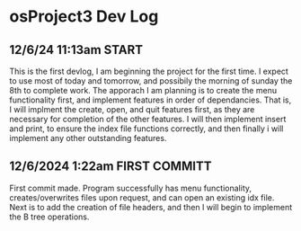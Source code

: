 # osProject3 Dev Log
## 12/6/24 11:13am START
  This is the first devlog, I am beginning the project for the first time. I expect to use most of today and tomorrow, and possibily the morning of sunday the 8th to complete work.
  The apporach I am planning is to create the menu functionality first, and implement features in order of dependancies. That is, I will implment the create, open, and quit features
  first, as they are necessary for completion of the other features. I will then implement insert and print, to ensure the index file functions correctly, and then finally i will
  implement any other outstanding features.

## 12/6/2024 1:22am FIRST COMMITT
  First commit made. Program successfully has menu functionality, creates/overwrites files upon request, and can open an existing idx file. Next is to add the creation of file headers, and
  then I will begin to implement the B tree operations.
  
